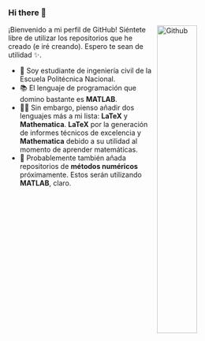 ### Hi there 👋

<img width="40%" align="right" alt="Github" src="https://user-images.githubusercontent.com/48678280/88862734-4903af80-d201-11ea-968b-9c939d88a37c.gif" />

¡Bienvenido a mi perfil de GitHub!
Siéntete libre de utilizar los repositorios que he creado (e iré creando). Espero te sean de utilidad ✨.

- 🦉 Soy estudiante de ingeniería civil de la Escuela Politécnica Nacional.
- 📚 El lenguaje de programación que domino bastante es **MATLAB**.
- 👨‍💻 Sin embargo, pienso añadir dos lenguajes más a mi lista: **LaTeX** y **Mathematica**. **LaTeX** por la generación de informes técnicos de excelencia y **Mathematica** debido a su utilidad al momento de aprender matemáticas.
- 🔢 Probablemente también añada repositorios de **métodos numéricos** próximamente. Estos serán utilizando **MATLAB**, claro.
